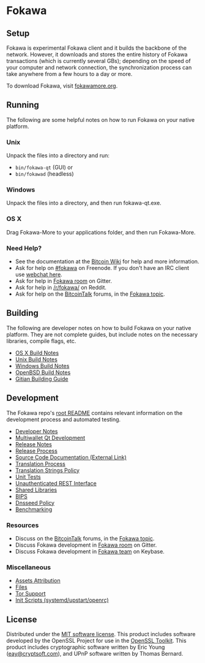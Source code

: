 Fokawa
=============

Setup
---------------------
Fokawa is experimental Fokawa client and it builds the backbone of the network. However, it downloads and stores the entire history of Fokawa transactions (which is currently several GBs); depending on the speed of your computer and network connection, the synchronization process can take anywhere from a few hours to a day or more.

To download Fokawa, visit [fokawamore.org](https://fokawamore.org).

Running
---------------------
The following are some helpful notes on how to run Fokawa on your native platform.

### Unix

Unpack the files into a directory and run:

- `bin/fokawa-qt` (GUI) or
- `bin/fokawad` (headless)

### Windows

Unpack the files into a directory, and then run fokawa-qt.exe.

### OS X

Drag Fokawa-More to your applications folder, and then run Fokawa-More.

### Need Help?

* See the documentation at the [Bitcoin Wiki](https://en.bitcoin.it/wiki/Main_Page)
for help and more information.
* Ask for help on [#fokawa](http://webchat.freenode.net?channels=fokawa) on Freenode. If you don't have an IRC client use [webchat here](http://webchat.freenode.net?channels=fokawa).
* Ask for help in [Fokawa room](https://gitter.im/Fokawa_Hub) on Gitter.
* Ask for help in [/r/fokawa/](https://nm.reddit.com/r/fokawa/) on Reddit.
* Ask for help on the [BitcoinTalk](https://bitcointalk.org/) forums, in the [Fokawa topic](https://bitcointalk.org/index.php?topic=3017838.new#new).

Building
---------------------
The following are developer notes on how to build Fokawa on your native platform. They are not complete guides, but include notes on the necessary libraries, compile flags, etc.

- [OS X Build Notes](build-osx.md)
- [Unix Build Notes](build-unix.md)
- [Windows Build Notes](build-windows.md)
- [OpenBSD Build Notes](build-openbsd.md)
- [Gitian Building Guide](gitian-building.md)

Development
---------------------
The Fokawa repo's [root README](/README.md) contains relevant information on the development process and automated testing.

- [Developer Notes](developer-notes.md)
- [Multiwallet Qt Development](multiwallet-qt.md)
- [Release Notes](release-notes.md)
- [Release Process](release-process.md)
- [Source Code Documentation (External Link)](https://dev.visucore.com/bitcoin/doxygen/)
- [Translation Process](translation_process.md)
- [Translation Strings Policy](translation_strings_policy.md)
- [Unit Tests](unit-tests.md)
- [Unauthenticated REST Interface](REST-interface.md)
- [Shared Libraries](shared-libraries.md)
- [BIPS](bips.md)
- [Dnsseed Policy](dnsseed-policy.md)
- [Benchmarking](benchmarking.md)

### Resources
* Discuss on the [BitcoinTalk](https://bitcointalk.org/) forums, in the [Fokawa topic](https://bitcointalk.org/index.php?topic=3017838.new#new).
* Discuss Fokawa development in [Fokawa room](https://gitter.im/Fokawa_Hub) on Gitter.
* Discuss Fokawa development in [Fokawa team](https://keybase.io/team/fokawa) on Keybase.

### Miscellaneous
- [Assets Attribution](assets-attribution.md)
- [Files](files.md)
- [Tor Support](tor.md)
- [Init Scripts (systemd/upstart/openrc)](init.md)

License
---------------------
Distributed under the [MIT software license](http://www.opensource.org/licenses/mit-license.php).
This product includes software developed by the OpenSSL Project for use in the [OpenSSL Toolkit](https://www.openssl.org/). This product includes
cryptographic software written by Eric Young ([eay@cryptsoft.com](mailto:eay@cryptsoft.com)), and UPnP software written by Thomas Bernard.
